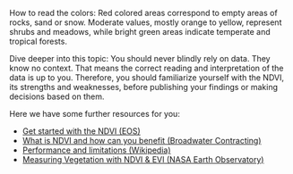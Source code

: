 How to read the colors: Red colored areas correspond to empty areas of rocks, sand or snow. Moderate values, mostly orange to yellow, represent shrubs and meadows, while bright green areas indicate temperate and tropical forests.

Dive deeper into this topic: You should never blindly rely on data. They know no context. That means the correct reading and interpretation of the data is up to you. Therefore, you should familiarize yourself with the NDVI, its strengths and weaknesses, before publishing your findings or making decisions based on them.

Here we have some further resources for you:

- [Get started with the NDVI (EOS)](https://www.google.com)
- [What is NDVI and how can you benefit (Broadwater Contracting)](https://www.google.com)
- [Performance and limitations (Wikipedia)](https://www.google.com)
- [Measuring Vegetation with NDVI & EVI (NASA Earth Observatory)](https://www.google.com)